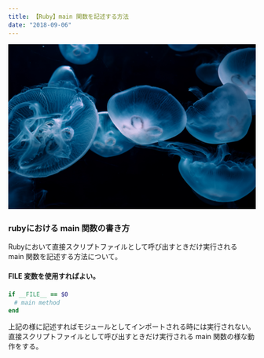 ```yaml
---
title: 【Ruby】main 関数を記述する方法
date: "2018-09-06"
---
```


![Jellyfish](./jellyfish.jpg)  

### rubyにおける main 関数の書き方

Rubyにおいて直接スクリプトファイルとして呼び出すときだけ実行される   
main 関数を記述する方法について。

#### __FILE__ 変数を使用すればよい。

```ruby
if __FILE__ == $0
　# main method
end
```

上記の様に記述すればモジュールとしてインポートされる時には実行されない。
直接スクリプトファイルとして呼び出すときだけ実行される main 関数の様な動作をする。
